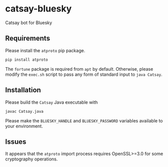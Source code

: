# catsay-bluesky
Catsay bot for Bluesky

## Requirements

Please install the `atproto` pip package.

```
pip install atproto
```

The `fortune` package is required from `apt` by default. Otherwise, please modify the `exec.sh` script to pass any form of standard input to `java Catsay`.


## Installation

Please build the `Catsay` Java executable with

```
javac Catsay.java
```

Please make the `BLUESKY_HANDLE` and `BLUESKY_PASSWORD` variables available to your environment.


## Issues

It appears that the `atproto` import process requires OpenSSL>=3.0 for some cryptography operations. 
